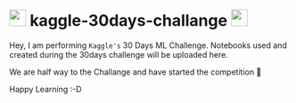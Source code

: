 # <img src="https://media.giphy.com/media/iY8CRBdQXODJSCERIr/giphy.gif" width="30px"> kaggle-30days-challange <img src="https://media.giphy.com/media/iY8CRBdQXODJSCERIr/giphy.gif" width="30px">

Hey, I am performing `Kaggle's` 30 Days ML Challenge.
Notebooks used and created during the 30days challenge will be uploaded here.

We are half way to the Challange and have started the competition 🥳


Happy Learning :-D
